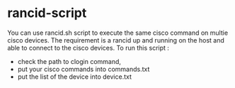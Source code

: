 # rancid-script

You can use rancid.sh script to execute the same cisco command on multie cisco devices.
The requirement is a rancid up and running on the host and able to connect to the cisco devices.
To run this script :

- check the path to clogin command,
- put your cisco commands into commands.txt
- put the list of the device into device.txt
